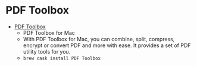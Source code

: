 # PDF Toolbox
- [PDF Toolbox](https://www.lightenpdf.com/pdf-toolbox-mac.html)
  -  PDF Toolbox for Mac
  - With PDF Toolbox for Mac, you can combine, split, compress, encrypt or convert PDF and more with ease. It provides a set of PDF utility tools for you.
  - `brew cask install PDF Toolbox`

